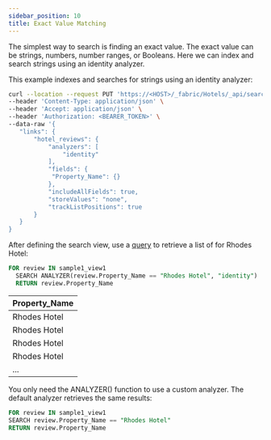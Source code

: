```yaml
---
sidebar_position: 10
title: Exact Value Matching
---
```


The simplest way to search is finding an exact value. The exact value can be strings, numbers, number ranges, or Booleans. Here we can index and search strings using an identity analyzer. 

This example indexes and searches for strings using an identity analyzer:

```bash
curl --location --request PUT 'https://<HOST>/_fabric/Hotels/_api/search/view/sample1_view1/properties' \
--header 'Content-Type: application/json' \
--header 'Accept: application/json' \
--header 'Authorization: <BEARER_TOKEN>' \
--data-raw '{
   "links": {
       "hotel_reviews": {
           "analyzers": [
               "identity"
           ],
           "fields": {
            "Property_Name": {}
           },
           "includeAllFields": true,
           "storeValues": "none",
           "trackListPositions": true
       }
   }
}
```

After defining the search view, use a [query](../../queries/index.md) to retrieve a list of for Rhodes Hotel:

```sql
FOR review IN sample1_view1
  SEARCH ANALYZER(review.Property_Name == "Rhodes Hotel", "identity")
  RETURN review.Property_Name
```

| Property_Name |
| --- |
| Rhodes Hotel |
| Rhodes Hotel |
| Rhodes Hotel |
| Rhodes Hotel |
| ... |

You only need the ANALYZER() function to use a custom analyzer. The default analyzer retrieves the same results:

```sql
FOR review IN sample1_view1
SEARCH review.Property_Name == "Rhodes Hotel"
RETURN review.Property_Name
```